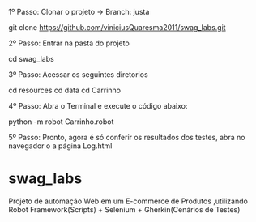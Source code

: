 1º Passo: Clonar o projeto -> Branch: justa

git clone https://github.com/viniciusQuaresma2011/swag_labs.git

2º Passo: Entrar na pasta do projeto

cd swag_labs

3º Passo: Acessar os seguintes diretorios

cd resources
cd data
cd Carrinho

4º Passo: Abra o Terminal e execute o código abaixo:

python -m robot Carrinho.robot

5º Passo: Pronto, agora é só conferir os resultados dos testes, abra no navegador o a página Log.html



# swag_labs
Projeto de automação Web em um E-commerce de Produtos ,utilizando Robot Framework(Scripts) + Selenium + Gherkin(Cenários de Testes)



